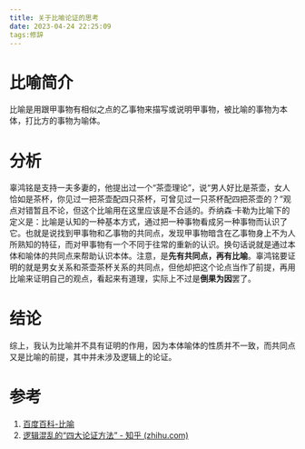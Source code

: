 ```yaml
---
title: 关于比喻论证的思考
date: 2023-04-24 22:25:09
tags:修辞
---
```


# 比喻简介

比喻是用跟甲事物有相似之点的乙事物来描写或说明甲事物，被比喻的事物为本体，打比方的事物为喻体。

# 分析

辜鸿铭是支持一夫多妻的，他提出过一个“茶壶理论”，说“男人好比是茶壶，女人恰如是茶杯，你见过一把茶壶配四只茶杯，可曾见过一只茶杯配四把茶壶的？”观点对错暂且不论，但这个比喻用在这里应该是不合适的。乔纳森·卡勒为比喻下的定义是：比喻是认知的一种基本方式，通过把一种事物看成另一种事物而认识了它。也就是说找到甲事物和乙事物的共同点，发现甲事物暗含在乙事物身上不为人所熟知的特征，而对甲事物有一个不同于往常的重新的认识。换句话说就是通过本体和喻体的共同点来帮助认识本体。注意，是**先有共同点，再有比喻**。辜鸿铭要证明的就是男女关系和茶壶茶杯关系的共同点，但他却把这个论点当作了前提，再用比喻来证明自己的观点，看起来有道理，实际上不过是**倒果为因**罢了。

# 结论

综上，我认为比喻并不具有证明的作用，因为本体喻体的性质并不一致，而共同点又是比喻的前提，其中并未涉及逻辑上的论证。

# 参考

1. [百度百科-比喻](https://baike.baidu.com/item/%E6%AF%94%E5%96%BB/177147)
2. [逻辑混乱的“四大论证方法” - 知乎 (zhihu.com)](https://zhuanlan.zhihu.com/p/409899475)
